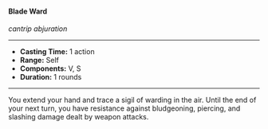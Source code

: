 #### Blade Ward
*cantrip abjuration*
___
- **Casting Time:** 1 action
- **Range:** Self
- **Components:** V, S
- **Duration:** 1 rounds
___
You extend your hand and trace a sigil of warding in the air. Until the end of your next turn, you have resistance against bludgeoning, piercing, and slashing damage dealt by weapon attacks.